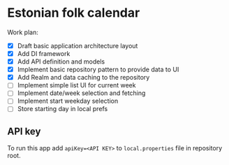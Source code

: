 # Estonian folk calendar

Work plan: 

- [x] Draft basic application architecture layout
- [x] Add DI framework
- [x] Add API definition and models
- [x] Implement basic repository pattern to provide data to UI
- [x] Add Realm and data caching to the repository
- [ ] Implement simple list UI for current week
- [ ] Implement date/week selection and fetching
- [ ] Implement start weekday selection
- [ ] Store starting day in local prefs

## API key

To run this app add `apiKey=<API KEY>` to `local.properties` file in repository root.